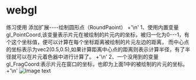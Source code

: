 # webgl
练习使用
添加扩展----绘制圆形点（RoundPaoint）    +'\n'
1、使用内置变量gl_PointCoord,该变量表示片元在被绘制的片元内的坐标，被归一化为0---1，有个这个坐标值，便可以计算在每个坐标距离被绘制的片元左边的距离，
而中心点的坐标表示为vec2(0.5,0.5),如果计算距离中心点的距离则表示计算半径，有了半径就可以在片元着色器中进行计算了。   +'\n'
2、一个没用到的变量gl_FragCoord:表示片元在窗口的坐标，也即为上面1中的被绘制的片元的坐标。    +'\n'
![Image text](http://raw.github.com/MapGiser/webgl/master/images/a.jpg)
